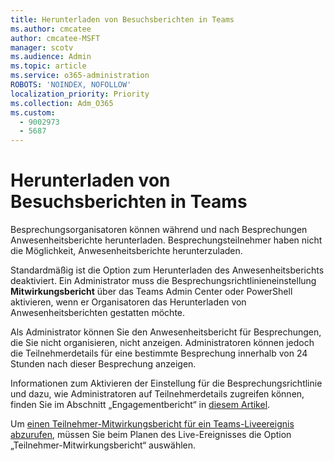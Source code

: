 ```yaml
---
title: Herunterladen von Besuchsberichten in Teams
ms.author: cmcatee
author: cmcatee-MSFT
manager: scotv
ms.audience: Admin
ms.topic: article
ms.service: o365-administration
ROBOTS: 'NOINDEX, NOFOLLOW'
localization_priority: Priority
ms.collection: Adm_O365
ms.custom:
  - 9002973
  - 5687
---
```


# <a name="download-attendance-reports-in-teams"></a>Herunterladen von Besuchsberichten in Teams

Besprechungsorganisatoren können während und nach Besprechungen Anwesenheitsberichte herunterladen. Besprechungsteilnehmer haben nicht die Möglichkeit, Anwesenheitsberichte herunterzuladen.

Standardmäßig ist die Option zum Herunterladen des Anwesenheitsberichts deaktiviert. Ein Administrator muss die Besprechungsrichtlinieneinstellung **Mitwirkungsbericht** über das Teams Admin Center oder PowerShell aktivieren, wenn er Organisatoren das Herunterladen von Anwesenheitsberichten gestatten möchte.

Als Administrator können Sie den Anwesenheitsbericht für Besprechungen, die Sie nicht organisieren, nicht anzeigen. Administratoren können jedoch die Teilnehmerdetails für eine bestimmte Besprechung innerhalb von 24 Stunden nach dieser Besprechung anzeigen.

Informationen zum Aktivieren der Einstellung für die Besprechungsrichtlinie und dazu, wie Administratoren auf Teilnehmerdetails zugreifen können, finden Sie im Abschnitt „Engagementbericht“ in [diesem Artikel](https://docs.microsoft.com/microsoftteams/meeting-policies-in-teams-general#engagement-report).

Um [einen Teilnehmer-Mitwirkungsbericht für ein Teams-Liveereignis abzurufen](https://support.microsoft.com/office/get-an-attendee-engagement-report-for-a-teams-live-event-b3101733-2eda-48a6-aeb3-de2f2bfecb3a), müssen Sie beim Planen des Live-Ereignisses die Option „Teilnehmer-Mitwirkungsbericht“ auswählen.  
